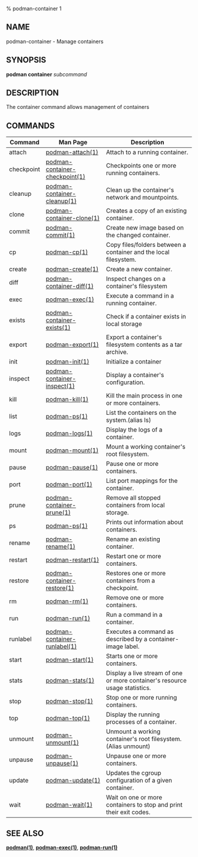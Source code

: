 % podman-container 1

## NAME
podman\-container - Manage containers

## SYNOPSIS
**podman container** *subcommand*

## DESCRIPTION
The container command allows management of containers

## COMMANDS

| Command    | Man Page                                            | Description                                                                  |
| ---------  | --------------------------------------------------- | ---------------------------------------------------------------------------- |
| attach     | [podman-attach(1)](podman-attach.1.md)              | Attach to a running container.                                               |
| checkpoint | [podman-container-checkpoint(1)](podman-container-checkpoint.1.md)  | Checkpoints one or more running containers.                  |
| cleanup    | [podman-container-cleanup(1)](podman-container-cleanup.1.md)    | Clean up the container's network and mountpoints.                |
| clone      | [podman-container-clone(1)](podman-container-clone.1.md)      |  Creates a copy of an existing container.                          |
| commit     | [podman-commit(1)](podman-commit.1.md)              | Create new image based on the changed container.                             |
| cp         | [podman-cp(1)](podman-cp.1.md)                      | Copy files/folders between a container and the local filesystem.             |
| create     | [podman-create(1)](podman-create.1.md)              | Create a new container.                                                      |
| diff       | [podman-container-diff(1)](podman-container-diff.1.md)        |  Inspect changes on a container's filesystem |
| exec       | [podman-exec(1)](podman-exec.1.md)                  | Execute a command in a running container.                                    |
| exists     | [podman-container-exists(1)](podman-container-exists.1.md)  | Check if a container exists in local storage                         |
| export     | [podman-export(1)](podman-export.1.md)              | Export a container's filesystem contents as a tar archive.                   |
| init       | [podman-init(1)](podman-init.1.md)                  | Initialize a container                                                       |
| inspect    | [podman-container-inspect(1)](podman-container-inspect.1.md)| Display a container's configuration.                                 |
| kill       | [podman-kill(1)](podman-kill.1.md)                  | Kill the main process in one or more containers.                             |
| list       | [podman-ps(1)](podman-ps.1.md)                      | List the containers on the system.(alias ls)                                 |
| logs       | [podman-logs(1)](podman-logs.1.md)                  | Display the logs of a container.                                             |
| mount      | [podman-mount(1)](podman-mount.1.md)                | Mount a working container's root filesystem.                                 |
| pause      | [podman-pause(1)](podman-pause.1.md)                | Pause one or more containers.                                                |
| port       | [podman-port(1)](podman-port.1.md)                  | List port mappings for the container.                                        |
| prune      | [podman-container-prune(1)](podman-container-prune.1.md)| Remove all stopped containers from local storage.                        |
| ps         | [podman-ps(1)](podman-ps.1.md)                      | Prints out information about containers.                                     |
| rename     | [podman-rename(1)](podman-rename.1.md)              | Rename an existing container.                                                |
| restart    | [podman-restart(1)](podman-restart.1.md)            | Restart one or more containers.                                              |
| restore    | [podman-container-restore(1)](podman-container-restore.1.md)  | Restores one or more containers from a checkpoint.                 |
| rm         | [podman-rm(1)](podman-rm.1.md)                      | Remove one or more containers.                                               |
| run        | [podman-run(1)](podman-run.1.md)                    | Run a command in a container.                                                |
| runlabel   | [podman-container-runlabel(1)](podman-container-runlabel.1.md)  | Executes a command as described by a container-image label.      |
| start      | [podman-start(1)](podman-start.1.md)                | Starts one or more containers.                                               |
| stats      | [podman-stats(1)](podman-stats.1.md)                | Display a live stream of one or more container's resource usage statistics.  |
| stop       | [podman-stop(1)](podman-stop.1.md)                  | Stop one or more running containers.                                         |
| top        | [podman-top(1)](podman-top.1.md)                    | Display the running processes of a container.                                |
| unmount    | [podman-unmount(1)](podman-unmount.1.md)            | Unmount a working container's root filesystem.(Alias unmount)                |
| unpause    | [podman-unpause(1)](podman-unpause.1.md)            | Unpause one or more containers.                                              |
| update     | [podman-update(1)](podman-update.1.md)              | Updates the cgroup configuration of a given container.                      |
| wait       | [podman-wait(1)](podman-wait.1.md)                  | Wait on one or more containers to stop and print their exit codes.           |

## SEE ALSO
**[podman(1)](podman.1.md)**, **[podman-exec(1)](podman-exec.1.md)**, **[podman-run(1)](podman-run.1.md)**
